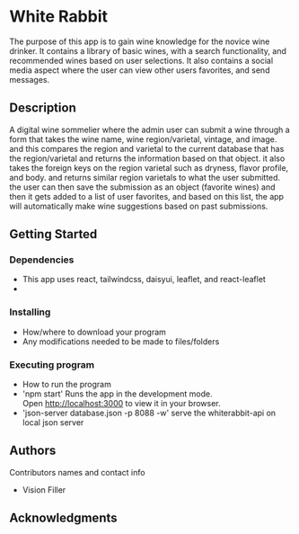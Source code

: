 # White Rabbit

The purpose of this app is to gain wine knowledge for the novice wine drinker. It contains a library of basic wines, with a search functionality, and recommended wines based on user selections. It also contains a social media aspect where the user can view other users favorites, and send messages.

## Description

A digital wine sommelier where the admin user can submit a wine through a form that takes the wine name, wine region/varietal, vintage, and image. and this compares the region and varietal to the current database that has the region/varietal and returns the information based on that object. it also takes the foreign keys on the region varietal such as dryness, flavor profile, and body. and returns similar region varietals to what the user submitted. the user can then save the submission as an object (favorite wines) and then it gets added to a list of user favorites, and based on this list, the app will automatically make wine suggestions based on past submissions. 

## Getting Started

### Dependencies

* This app uses react, tailwindcss, daisyui, leaflet, and react-leaflet
* 

### Installing

* How/where to download your program
* Any modifications needed to be made to files/folders

### Executing program

* How to run the program
* 'npm start' Runs the app in the development mode.\
Open [http://localhost:3000](http://localhost:3000) to view it in your browser.
* 'json-server database.json -p 8088 -w' serve the whiterabbit-api on local json server



## Authors

Contributors names and contact info

* Vision Filler 




## Acknowledgments


